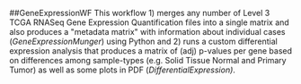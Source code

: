 ##GeneExpressionWF
This workflow 1) merges any number of Level 3 TCGA RNASeq Gene Expression Quantification files into a single matrix and also produces a "metadata matrix" with information about individual cases (*GeneExpressionMunger*) using Python and 2) runs a custom differential expression analysis that produces a matrix of (adj) p-values per gene based on differences among sample-types (e.g. Solid Tissue Normal and Primary Tumor) as well as some plots in PDF (*DifferentialExpression)*. 
